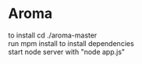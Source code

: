 # Aroma
to install cd ./aroma-master</br>
run mpm install to install dependencies</br>
start node server with "node app.js"
